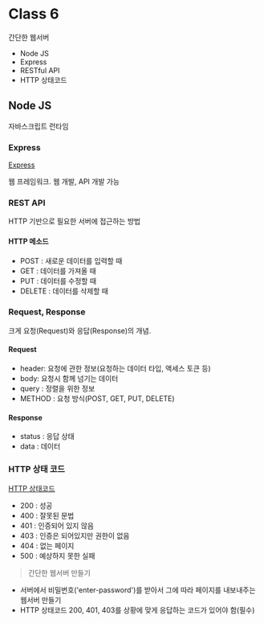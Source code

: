 # Class 6

간단한 웹서버

* Node JS
* Express
* RESTful API
* HTTP 상태코드

## Node JS

자바스크립트 런타임

### Express

[Express](https://expressjs.com/ko/)

웹 프레임워크. 웹 개발, API 개발 가능

### REST API

HTTP 기반으로 필요한 서버에 접근하는 방법

#### HTTP 메소드

- POST : 새로운 데이터를 입력할 때
- GET : 데이터를 가져올 때
- PUT : 데이터를 수정할 때
- DELETE : 데이터를 삭제할 때

### Request, Response

크게 요청(Request)와 응답(Response)의 개념.

#### Request

- header: 요청에 관한 정보(요청하는 데이터 타입, 액세스 토큰 등)
- body: 요청시 함께 넘기는 데이터
- query : 정렬을 위한 정보
- METHOD : 요청 방식(POST, GET, PUT, DELETE)

#### Response

- status : 응답 상태
- data : 데이터

### HTTP 상태 코드

[HTTP 상태코드](https://developer.mozilla.org/ko/docs/Web/HTTP/Status)

- 200 : 성공
- 400 : 잘못된 문법
- 401 : 인증되어 있지 않음
- 403 : 인증은 되어있지만 권한이 없음
- 404 : 없는 페이지
- 500 : 예상하지 못한 실패

> 간단한 웹서버 만들기

* 서버에서 비밀번호('enter-password')를 받아서 그에 따라 페이지를 내보내주는 웹서버 만들기
* HTTP 상태코드 200, 401, 403를 상황에 맞게 응답하는 코드가 있어야 함(필수)
